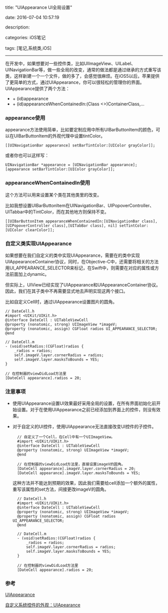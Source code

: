 title: "UIAppearance UI全局设置"

date: 2016-07-04 10:57:19

description:

categories: iOS笔记

tags: [笔记,系统类,iOS]

---

在开发中，如果想要对一些控件类，比如UIImageView、UILabel、UINavigationBar等，做一些全局的改变，通常的做法都是通过继承的方式重写该类，这样新建一个一个文件，做的多了，会感觉很麻烦。在iOS5以后，苹果提供了更简单的方式，通过UIAppearance，你可以很轻松的管理你的界面。UIAppearance提供了两个方法：

* \+ (id)appearance
* \+ (id)appearanceWhenContainedIn:(Class <>)ContainerClass,...

<!--more-->

### appearance使用

appearance方法使用简单，比如要定制应用中所有UIBarButtonItem的颜色，可以在UIBarButtonItem的外观代理中设置tintColor。

	[[UINavigationBar appearance] setBarTintColor:[UIColor grayColor]];

或者你也可以这样写：

	UINavigationBar *appearance = [UINavigationBar appearance];
	[appearance setBarTintColor:[UIColor grayColor]];

### appearanceWhenContainedIn使用

这个方法可以用来设置某个类在其他类里的改变。

比如我想设置UIBarButtonItem在UINavigationBar、UIPopoverController、UITabbar中的TintColor，而在其他地方则保持不变。

    [[UIBarButtonItem appearanceWhenContainedIn:[UINavigationBar class], [UIPopoverController class],[UITabBar class], nil] setTintColor:[UIColor clearColor]];
    
### 自定义类实现UIAppearance

如果想要在我们自定义的类中实现UIAppearance，需要在的类中实现UIAppearanceContainer协议，同时，在Objective-C中，还需要将相关的方法用UI_APPEARANCE_SELECTOR来标记，在Swift中，则需要在对应的属性或方法前面加上dynamic。

但实际上，UIView已经实现了UIAppearance和UIAppearanceContainer协议。因此，我们在其子类中不再需要显式地去声明实现这两个接口。

比如自定义Cell时，通过UIAppearance设置图片的圆角。

	// DateCell.h
    #import <UIKit/UIKit.h>
	@interface DateCell : UITableViewCell
	@property (nonatomic, strong) UIImageView *imageV;
	@property (nonatomic, assign) CGFloat radios UI_APPEARANCE_SELECTOR;
	@end
	
	// DateCell.m
	- (void)setRadios:(CGFloat)radios {
	    _radios = radios;
	    self.imageV.layer.cornerRadius = radios;
	    self.imageV.layer.masksToBounds = YES;
	}
	
	// 在控制器的viewDidLoad方法里
	[DateCell appearance].radios = 20;
    
### 注意事项

* 使用UIAppearance设置UI效果最好采用全局的设置，在所有界面初始化前开始设置。对于在使用UIAppearance之前已经添加到界面上的控件，则没有效果。

* 对于自定义的UI控件，使用UIAppearance无法直接改变UI控件的子控件。

		// 自定义了一个Cell，在Cell中有一个UIImageView。
		#import <UIKit/UIKit.h>
		@interface DateCell : UITableViewCell
		@property (nonatomic, strong) UIImageView *imageV;
		@end
		
		// 在控制器的viewDidLoad方法里，直接设置imageV的圆角。
		[DateCell appearance].imageV.layer.cornerRadius = 20;
    	[DateCell appearance].imageV.layer.masksToBounds = YES;
    
    这种方法并不能达到预期的效果，因此我们需要给cell添加一个额外的属性，重写该属性的set方法，间接更改imageV的圆角。
    
    	// DateCell.h
	    #import <UIKit/UIKit.h>
		@interface DateCell : UITableViewCell
		@property (nonatomic, strong) UIImageView *imageV;
		@property (nonatomic, assign) CGFloat radios UI_APPEARANCE_SELECTOR;
		@end
		
		// DateCell.m
		- (void)setRadios:(CGFloat)radios {
		    _radios = radios;
		    self.imageV.layer.cornerRadius = radios;
		    self.imageV.layer.masksToBounds = YES;
		}
		
		// 在控制器的viewDidLoad方法里
		[DateCell appearance].radios = 20;
		
### 参考

[UIAppearance](https://developer.apple.com/library/ios/documentation/UIKit/Reference/UIAppearance_Protocol/index.html#//apple_ref/occ/intfcm/UIAppearance/appearanceForTraitCollection:)

[自定义系统控件的外观：UIApearance](http://www.cocoachina.com/ios/20150723/12671.html)
